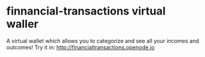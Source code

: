 # finnancial-transactions virtual waller
A virtual wallet which allows you to categorize and see all your incomes and outcomes!
Try it in: http://financialtransactions.openode.io